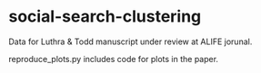 # social-search-clustering

Data for Luthra & Todd manuscript under review at ALIFE jorunal.

reproduce_plots.py includes code for plots in the paper.
